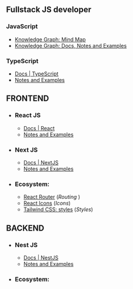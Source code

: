 ## Fullstack JS developer

### JavaScript
- [Knowledge Graph: Mind Map](https://jeankei.github.io/graphJS/)
- [Knowledge Graph: Docs, Notes and Examples](/examples/js.md)

### TypeScript
- [Docs | TypeScript](https://www.typescriptlang.org/docs/)
- [Notes and Examples](/examples/ts.md)

## FRONTEND

- ### React JS
    -  [Docs | React](https://react.dev/learn)
    -  [Notes and Examples](/examples/react.md)

- ### Next JS
    - [Docs | NextJS](https://nextjs.org/docs)
    - [Notes and Examples](/examples/next.md)

- ### Ecosystem:

    - [React Router](https://reactrouter.com/en/main) (*Routing* )
    - [React Icons](https://react-icons.github.io/react-icons/) (*Icons*)
    - [Tailwind CSS: styles](/examples/react.md) (*Styles*)

## BACKEND

- ### Nest JS
    - [Docs | NestJS](https://docs.nestjs.com/)
    - [Notes and Examples](/examples/nest.md)
    
- ### Ecosystem:
